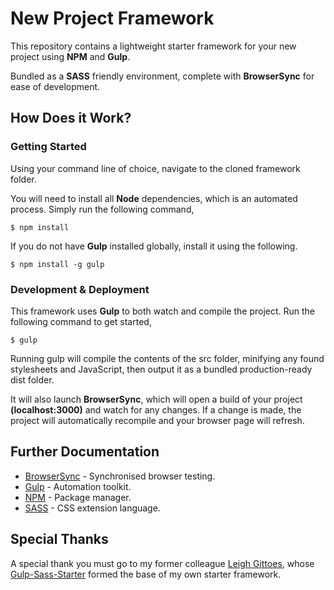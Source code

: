 # New Project Framework

This repository contains a lightweight starter framework for your new project using **NPM** and **Gulp**.

Bundled as a **SASS** friendly environment, complete with **BrowserSync** for ease of development.


## How Does it Work?

### Getting Started

Using your command line of choice, navigate to the cloned framework folder.

You will need to install all **Node** dependencies, which is an automated process. Simply run the following command,

~~~
$ npm install
~~~

If you do not have **Gulp** installed globally, install it using the following.

~~~
$ npm install -g gulp
~~~


### Development & Deployment

This framework uses **Gulp** to both watch and compile the project. Run the following command to get started,

~~~
$ gulp
~~~

Running gulp will compile the contents of the src folder, minifying any found stylesheets and JavaScript, then output it as a bundled production-ready dist folder. 

It will also launch **BrowserSync**, which will open a build of your project **(localhost:3000)** and watch for any changes. If a change is made, the project will automatically recompile and your browser page will refresh.


## Further Documentation

* [BrowserSync](https://www.browsersync.io/) - Synchronised browser testing.
* [Gulp](http://gulpjs.com/) - Automation toolkit.
* [NPM](https://www.npmjs.com/) - Package manager.
* [SASS](http://sass-lang.com/) - CSS extension language.


## Special Thanks

A special thank you must go to my former colleague [Leigh Gittoes](https://github.com/leigit), whose [Gulp-Sass-Starter](https://github.com/leigit/Gulp-Sass-Starter) formed the base of my own starter framework.
